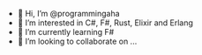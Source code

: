 - 👋 Hi, I’m @programmingaha
- 👀 I’m interested in C#, F#, Rust, Elixir and Erlang
- 🌱 I’m currently learning F#
- 💞️ I’m looking to collaborate on ...


<!---
programmingaha/programmingaha is a ✨ special ✨ repository because its `README.md` (this file) appears on your GitHub profile.
You can click the Preview link to take a look at your changes.
--->

